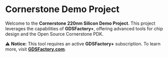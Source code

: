 # Cornerstone Demo Project

Welcome to the **Cornerstone 220nm Silicon Demo Project**. This project leverages the capabilities of **GDSFactory+**, offering advanced tools for chip design and the Open Source Cornerstone PDK.

⚠ **Notice:** This tool requires an active **GDSFactory+** subscription.
To learn more, visit **[GDSFactory.com](https://GDSFactory.com)**.
